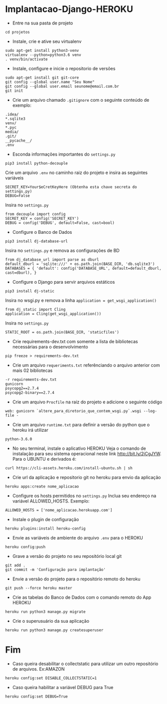 # Implantacao-Django-HEROKU

* Entre na sua pasta de projeto
```
cd projetos
```
* Instale, crie e ative seu virtualenv
```
sudo apt-get install python3-venv
virtualenv --python=python3.6 venv
. venv/bin/activate
```
* Instale, configure e inicie o repositorio de versões
```
sudo apt-get install git git-core
git config --global user.name "Seu Nome"
git config --global user.email seunome@email.com.br
git init
```
* Crie um arquivo chamado `.gitignore` com o seguinte conteúdo de exemplo:

```
.idea/
*.sqlite3
venv/
*.pyc
media/
.git/
__pycache__/
.env
```
* Esconda informações importantes do `settings.py`
```
pip3 install python-decouple
```
Crie um arquivo `.env` no caminho raiz do projeto e insira as seguintes variáveis
```
SECRET_KEY=Your$eCretKeyHere (Obtenha esta chave secreta do settings.py)
DEBUG=False
```
Insira no `settings.py`
```
from decouple import config
SECRET_KEY = config('SECRET_KEY')
DEBUG = config('DEBUG', default=False, cast=bool)
```
* Configure o Banco de Dados
```
pip3 install dj-database-url
```
Insira no `settings.py` e remova as configurações de BD
```
from dj_database_url import parse as dburl
default_dburl = 'sqlite:///' + os.path.join(BASE_DIR, 'db.sqlite3')
DATABASES = { 'default': config('DATABASE_URL', default=default_dburl, cast=dburl), }
```
* Configure o Django para servir arquivos estáticos
```
pip3 install dj-static
```
Insira no wsgi.py e remova a linha `application = get_wsgi_application()`
```
from dj_static import Cling
application = Cling(get_wsgi_application())
```
Insira no `settings.py`
```
STATIC_ROOT = os.path.join(BASE_DIR, 'staticfiles')
```
* Crie requirements-dev.txt com somente a lista de bibliotecas necessárias para o desenvolvimento
```
pip freeze > requirements-dev.txt
```
* Crie um arquivo `requeriments.txt` referênciando o arquivo anterior com mais 02 bibliotecas
```
-r requirements-dev.txt
gunicorn
psycopg2==2.7.4
psycopg2-binary==2.7.4
```
* Crie um arquivo `Procfile` na raiz do projeto e adicione o seguinte código
```
web: gunicorn `altere_para_diretorio_que_contem_wsgi.py`.wsgi --log-file -
```
* Crie um arquivo `runtime.txt` para definir a versão do python que o heroku irá utilizar
```
python-3.6.0
```
* No seu terminal, instale o aplicativo HEROKU
Veja o comando de instalação para seu sistema operacional neste link http://bit.ly/2jCgJYW. Para o UBUNTU e derivados é:
```
curl https://cli-assets.heroku.com/install-ubuntu.sh | sh
```
* Crie url da aplicação e repositorio git no heroku para envio da aplicação
```
heroku apps:create nome_aplicacao
```
* Configure os hosts permitidos no `settings.py`
Inclua seu endereço na variável ALLOWED_HOSTS. Exemplo:
```
ALLOWED_HOSTS = ['nome_aplicacao.herokuapp.com']
```
* Instale o plugin de configuração
```
heroku plugins:install heroku-config
```
* Envie as variáveis de ambiente do arquivo `.env` para o HEROKU 
```
heroku config:push
```
* Grave a versão do projeto no seu repositório local git
```
git add .
git commit -m 'Configuração para implantação'
```
* Envie a versão do projeto para o repositório remoto do heroku
```
git push --force heroku master
```
* Crie as tabelas do Banco de Dados com o comando remoto do App HEROKU
```
heroku run python3 manage.py migrate
```
* Crie o superusuário da sua aplicação
```
heroku run python3 manage.py createsuperuser
```
# Fim
* Caso queira desabilitar o collectstatic para utilizar um outro repositório de arquivos. Ex:AMAZON
```
heroku config:set DISABLE_COLLECTSTATIC=1
```
* Caso queira habilitar a variável DEBUG para True
```
heroku config:set DEBUG=True
```
